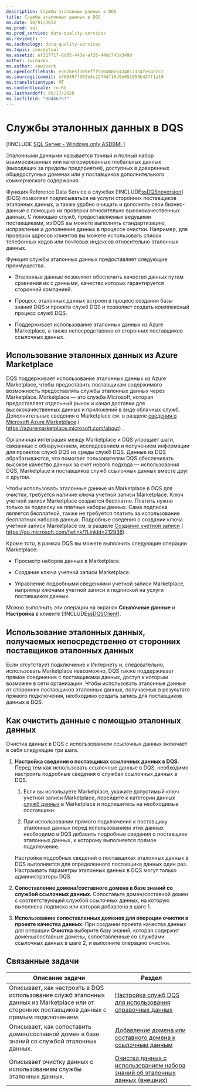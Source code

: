 ```yaml
---
description: Службы эталонных данных в DQS
title: Службы эталонных данных в DQS
ms.date: 10/01/2012
ms.prod: sql
ms.prod_service: data-quality-services
ms.reviewer: ''
ms.technology: data-quality-services
ms.topic: conceptual
ms.assetid: ef217717-6d05-443e-af26-44dc745a349d
author: swinarko
ms.author: sawinark
ms.openlocfilehash: e382be5f109efff9a0a08eb434017334fe54d2c2
ms.sourcegitcommit: e700497f962e4c2274df16d9e651059b42ff1a10
ms.translationtype: MT
ms.contentlocale: ru-RU
ms.lasthandoff: 08/17/2020
ms.locfileid: "88466757"
---
```

# <a name="reference-data-services-in-dqs"></a>Службы эталонных данных в DQS

[!INCLUDE [SQL Server - Windows only ASDBMI  ](../includes/applies-to-version/sqlserver.md)]

  Эталонными данными называется точный и полный набор взаимосвязанных или категорированных глобальных данных (выходящих за пределы предприятия), доступных в доверенных общедоступных доменах или у поставщиков дополнительного коммерческого содержания.  
  
 Функция Reference Data Service в службах [!INCLUDE[ssDQSnoversion](../includes/ssdqsnoversion-md.md)] (DQS) позволяет подписываться на услуги сторонних поставщиков эталонных данных, а также удобно очищать и дополнять свои бизнес-данные с помощью их проверки относительно высококачественных данных. С помощью служб, предоставляемых ведущими поставщиками, из DQS вы можете выполнять стандартизацию, исправление и дополнение данных в процессе очистки. Например, для проверки адресов клиентов вы можете использовать список телефонных кодов или почтовых индексов относительно эталонных данных.  
  
 Функция службы эталонных данных предоставляет следующие преимущества.  
  
-   Эталонные данные позволяют обеспечить качество данных путем сравнения их с данными, качество которых гарантируется сторонней компанией.  
  
-   Процесс эталонных данных встроен в процесс создания базы знаний DQS и проекта служб DQS и позволяет создать комплексный процесс служб DQS.  
  
-   Поддерживает использование эталонных данных из Azure Marketplace, а также непосредственно от сторонних поставщиков ссылочных данных.  
  
##  <a name="using-reference-data-from-azure-marketplace"></a><a name="Marketplace"></a> Использование эталонных данных из Azure Marketplace  
 DQS поддерживает использование эталонных данных из Azure Marketplace, чтобы предоставить поставщикам содержимого возможность предоставлять службы эталонных данных через Marketplace. Marketplace — это служба Microsoft, которая предоставляет отдельный рынок и канал доставки для высококачественных данных и приложений в виде облачных служб. Дополнительные сведения о Marketplace см. в разделе [сведения о Microsoft Azure Marketplace](https://azuremarketplace.microsoft.com/about) ( https://azuremarketplace.microsoft.com/about) .
  
 Органичная интеграция между Marketplace и DQS упрощает шаги, связанные с обнаружением, исследованием и получением информации для проектов служб DQS из среды служб DQS. Данные из DQS обрабатываются, что помогает пользователям DQS обеспечивать высокое качество данных за счет нового подхода — использования DQS, Marketplace и поставщиков служб ссылочных данных вместе друг с другом.  
  
 Чтобы использовать эталонные данные из Marketplace в DQS для очистки, требуется наличие ключа учетной записи Marketplace. Ключ учетной записи Marketplace создается бесплатно. Платить нужно только за подписку на платные наборы данных. Сама подписка является бесплатной, также не требуется платить за использование бесплатных наборов данных. Подробные сведения о создании ключа учетной записи Marketplace см. в разделе [Создание учетной записи](https://go.microsoft.com/fwlink/?LinkId=212936) ( https://go.microsoft.com/fwlink/?LinkId=212936) .  
  
 Кроме того, в рамках DQS вы можете выполнить следующие операции Marketplace:  
  
-   Просмотр наборов данных в Marketplace.  
  
-   Создание ключа учетной записи Marketplace.  
  
-   Управление подробными сведениями учетной записи Marketplace, например ключами учетной записи и подпиской на услуги поставщиков данных.  
  
 Можно выполнить эти операции на экранах **Ссылочные данные** и **Настройка** в клиенте [!INCLUDE[ssDQSClient](../includes/ssdqsclient-md.md)].  
  
##  <a name="using-reference-data-directly-from-the-third-party-reference-data-providers"></a><a name="Direct"></a> Использование эталонных данных, получаемых непосредственно от сторонних поставщиков эталонных данных  
 Если отсутствует подключение к Интернету и, следовательно, использовать Marketplace невозможно, DQS также поддерживает прямое соединение с поставщиками данных, доступ к которым возможен в сети организации. Чтобы использовать эталонные данные от сторонних поставщиков эталонных данных, получаемых в результате прямого подключения, необходимо создать запись для поставщиков данных в DQS.  
  
##  <a name="how-to-cleanse-data-by-using-the-reference-data"></a><a name="HowToCleanse"></a> Как очистить данные с помощью эталонных данных  
 Очистка данных в DQS с использованием ссылочных данных включает в себя следующие три шага.  
  
1.  **Настройка сведения о поставщиках ссылочных данных в DQS.** Перед тем как использовать ссылочные данные в DQS, необходимо настроить подробные сведения о службах ссылочных данных в DQS.  
  
    1.  Если вы используете Marketplace, укажите допустимый ключ учетной записи Marketplace, перейдите к категории данных [служб данных](https://azuremarketplace.microsoft.com/marketplace/apps/category/azure-active-directory-apps?page=1&subcategories=data-services) в Marketplace и подпишитесь на необходимые поставщики.  
  
    2.  При использовании прямого подключения к поставщику эталонных данных перед использованием этих данных необходимо в DQS добавить подробные сведения о поставщике эталонных данных, к которому выполняется прямое подключение.  
  
     Настройка подробных сведений о поставщиках эталонных данных в DQS выполняется для определенного поставщика данных один раз. Настраивать параметры эталонных данных в DQS могут только администраторы DQS.  
  
2.  **Сопоставление домена/составного домена в базе знаний со службой ссылочных данных**. Сопоставьте домен/составной домен с соответствующей службой ссылочных данных, на которую выполнена подписка или которая добавлена в шаге 1.  
  
3.  **Использование сопоставленных доменов для операции очистки в проекте качества данных**. При создании проекта качества данных для операции **Очистка** выберите базу знаний, которая содержит домены/составные домены, сопоставленные со службами ссылочных данных в шаге 2, и выполните операцию очистки.  
  
## <a name="related-tasks"></a>Связанные задачи  
  
|Описание задачи|Раздел|  
|----------------------|-----------|  
|Описывает, как настроить в DQS использование служб эталонных данных из Marketplace или от сторонних поставщиков данных с прямым подключением.|[Настройка служб DQS для использования справочных данных](../data-quality-services/configure-dqs-to-use-reference-data.md)|  
|Описывает, как сопоставить домен/составной домен в базе знаний со службой эталонных данных.|[Добавление домена или составного домена к ссылочным данным](../data-quality-services/attach-domain-or-composite-domain-to-reference-data.md)|  
|Описывает очистку данных с использованием службы эталонных данных.|[Очистка данных с использованием набора знаний об эталонных данных &#40;внешних&#41;](../data-quality-services/cleanse-data-using-reference-data-external-knowledge.md)|  
  
  
